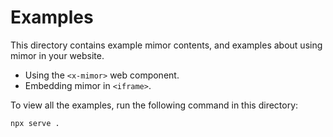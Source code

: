 # Examples

This directory contains example mimor contents,
and examples about using mimor in your website.

- Using the `<x-mimor>` web component.
- Embedding mimor in `<iframe>`.

To view all the examples,
run the following command in this directory:

```
npx serve .
```
